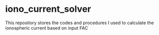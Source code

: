 # iono_current_solver
This repository stores the codes and procedures I used to calculate the ionospheric current based on input FAC

